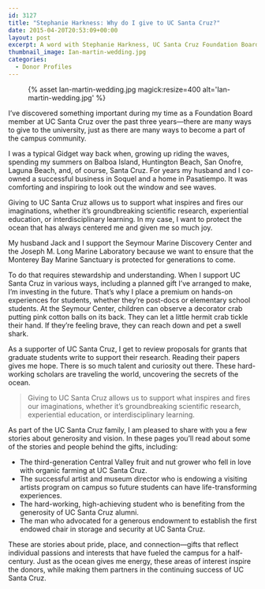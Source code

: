 ```yaml
---
id: 3127
title: "Stephanie Harkness: Why do I give to UC Santa Cruz?"
date: 2015-04-20T20:53:09+00:00
layout: post
excerpt: A word with Stephanie Harkness, UC Santa Cruz Foundation Board member
thumbnail_image: Ian-martin-wedding.jpg
categories:
  - Donor Profiles
---
```

<figure class="inline-image right">
{% asset Ian-martin-wedding.jpg magick:resize=400 alt='Ian-martin-wedding.jpg' %}
<figcaption></figcaption></figure>
I&#8217;ve discovered something important during my time as a Foundation Board member at UC Santa Cruz over the past three years—there are many ways to give to the university, just as there are many ways to become a part of the campus community.

I was a typical Gidget way back when, growing up riding the waves, spending my summers on Balboa Island, Huntington Beach, San Onofre, Laguna Beach, and, of course, Santa Cruz. For years my husband and I co-owned a successful business in Soquel and a home in Pasatiempo. It was comforting and inspiring to look out the window and see waves.

Giving to UC Santa Cruz allows us to support what inspires and fires our imaginations, whether it&#8217;s groundbreaking scientific research, experiential education, or interdisciplinary learning. In my case, I want to protect the ocean that has always centered me and given me so much joy.

My husband Jack and I support the Seymour Marine Discovery Center and the Joseph M. Long Marine Laboratory because we want to ensure that the Monterey Bay Marine Sanctuary is protected for generations to come.

To do that requires stewardship and understanding. When I support UC Santa Cruz in various ways, including a planned gift I&#8217;ve arranged to make, I&#8217;m investing in the future. That&#8217;s why I place a premium on hands-on experiences for students, whether they&#8217;re post-docs or elementary school students. At the Seymour Center, children can observe a decorator crab putting pink cotton balls on its back. They can let a little hermit crab tickle their hand. If they&#8217;re feeling brave, they can reach down and pet a swell shark.

As a supporter of UC Santa Cruz, I get to review proposals for grants that graduate students write to support their research. Reading their papers gives me hope. There is so much talent and curiosity out there. These hard-working scholars are traveling the world, uncovering the secrets of the ocean.

> Giving to UC Santa Cruz allows us to support what inspires and fires our imaginations, whether it&#8217;s groundbreaking scientific research, experiential education, or interdisciplinary learning.

As part of the UC Santa Cruz family, I am pleased to share with you a few stories about generosity and vision. In these pages you&#8217;ll read about some of the stories and people behind the gifts, including:

  * The third-generation Central Valley fruit and nut grower who fell in love with organic farming at UC Santa Cruz.
  * The successful artist and museum director who is endowing a visiting artists program on campus so future students can have life-transforming experiences.
  * The hard-working, high-achieving student who is benefiting from the generosity of UC Santa Cruz alumni.
  * The man who advocated for a generous endowment to establish the first endowed chair in storage and security at UC Santa Cruz.

These are stories about pride, place, and connection—gifts that reflect individual passions and interests that have fueled the campus for a half-century. Just as the ocean gives me energy, these areas of interest inspire the donors, while making them partners in the continuing success of UC Santa Cruz.
